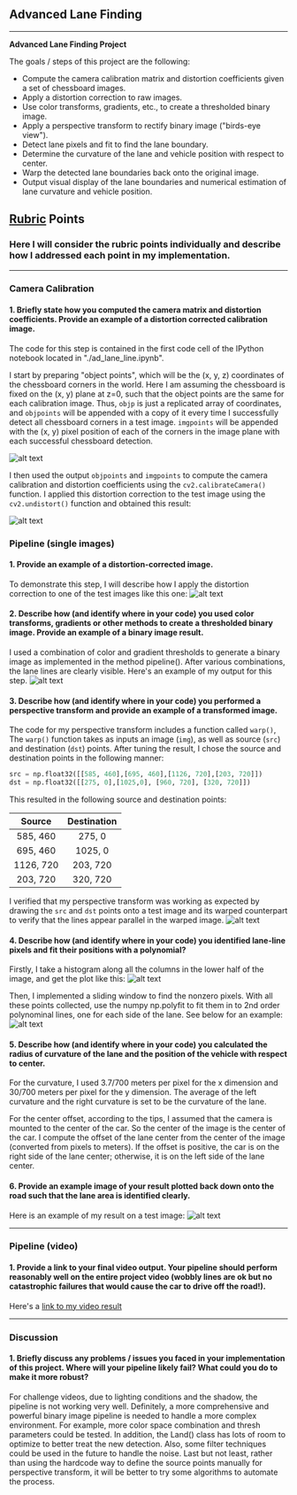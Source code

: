 ## Advanced Lane Finding

---
**Advanced Lane Finding Project**

The goals / steps of this project are the following:

* Compute the camera calibration matrix and distortion coefficients given a set of chessboard images.
* Apply a distortion correction to raw images.
* Use color transforms, gradients, etc., to create a thresholded binary image.
* Apply a perspective transform to rectify binary image ("birds-eye view").
* Detect lane pixels and fit to find the lane boundary.
* Determine the curvature of the lane and vehicle position with respect to center.
* Warp the detected lane boundaries back onto the original image.
* Output visual display of the lane boundaries and numerical estimation of lane curvature and vehicle position.

[//]: # (Image References)

[image1]: ./output_images/undistort_output.jpg "Undistorted"
[image2]: ./output_images/undistort_output2.jpg "Undistorted"
[image3]: ./test_images/test2.jpg "Road Transformed"
[image4]: ./output_images/binary_combo_example.jpg "Binary Example"
[image5]: ./output_images/warped_straight_lines.jpg "Warp Example"
[image6]: ./output_images/histogram.jpg "Histogram"
[image7]: ./output_images/color_fit_lines.jpg "Fit Visual"
[image8]: ./output_images/example_output.jpg "Output"
[video1]: ./project_video.mp4 "Video"

## [Rubric](https://review.udacity.com/#!/rubrics/571/view) Points

### Here I will consider the rubric points individually and describe how I addressed each point in my implementation.  

---

### Camera Calibration

#### 1. Briefly state how you computed the camera matrix and distortion coefficients. Provide an example of a distortion corrected calibration image.

The code for this step is contained in the first code cell of the IPython notebook located in "./ad_lane_line.ipynb".  

I start by preparing "object points", which will be the (x, y, z) coordinates of the chessboard corners in the world. Here I am assuming the chessboard is fixed on the (x, y) plane at z=0, such that the object points are the same for each calibration image.  Thus, `objp` is just a replicated array of coordinates, and `objpoints` will be appended with a copy of it every time I successfully detect all chessboard corners in a test image.  `imgpoints` will be appended with the (x, y) pixel position of each of the corners in the image plane with each successful chessboard detection.  

![alt text][image1]

I then used the output `objpoints` and `imgpoints` to compute the camera calibration and distortion coefficients using the `cv2.calibrateCamera()` function.  I applied this distortion correction to the test image using the `cv2.undistort()` function and obtained this result:

![alt text][image2]

### Pipeline (single images)

#### 1. Provide an example of a distortion-corrected image.

To demonstrate this step, I will describe how I apply the distortion correction to one of the test images like this one:
![alt text][image3]

#### 2. Describe how (and identify where in your code) you used color transforms, gradients or other methods to create a thresholded binary image.  Provide an example of a binary image result.

I used a combination of color and gradient thresholds to generate a binary image as implemented in the method pipeline(). After various combinations, the lane lines are clearly visible. Here's an example of my output for this step.
![alt text][image4]

#### 3. Describe how (and identify where in your code) you performed a perspective transform and provide an example of a transformed image.

The code for my perspective transform includes a function called `warp()`,  The `warp()` function takes as inputs an image (`img`), as well as source (`src`) and destination (`dst`) points.
After tuning the result, I chose the source and destination points in the following manner:

```python
src = np.float32([[585, 460],[695, 460],[1126, 720],[203, 720]])
dst = np.float32([[275, 0],[1025,0], [960, 720], [320, 720]])
```

This resulted in the following source and destination points:

|  Source   | Destination |
|:---------:|:-----------:|
| 585, 460  |   275, 0    |
| 695, 460  |   1025, 0   |
| 1126, 720 |  203, 720   |
| 203, 720  |  320, 720   |

I verified that my perspective transform was working as expected by drawing the `src` and `dst` points onto a test image and its warped counterpart to verify that the lines appear parallel in the warped image.
![alt text][image5]

#### 4. Describe how (and identify where in your code) you identified lane-line pixels and fit their positions with a polynomial?

Firstly, I take a histogram along all the columns in the lower half of the image, and get the plot like this:
![alt text][image6]

Then, I implemented a sliding window to find the nonzero pixels. With all these points collected, use the numpy np.polyfit to fit them in to 2nd order polynominal lines, one for each side of the lane. See below for an example:
![alt text][image7]

#### 5. Describe how (and identify where in your code) you calculated the radius of curvature of the lane and the position of the vehicle with respect to center.

For the curvature, I used 3.7/700 meters per pixel for the x dimension and 30/700 meters per pixel for the y dimension. The average of the left curvature and the right curvature is set to be the curvature of the lane.

For the center offset, according to the tips, I assumed that the camera is mounted to the center of the car. So the center of the image is the center of the car. I compute the offset of the lane center from the center of the image (converted from pixels to meters). If the offset is positive, the car is on the right side of the lane center; otherwise, it is on the left side of the lane center.

#### 6. Provide an example image of your result plotted back down onto the road such that the lane area is identified clearly.

Here is an example of my result on a test image:
![alt text][image8]

---

### Pipeline (video)

#### 1. Provide a link to your final video output.  Your pipeline should perform reasonably well on the entire project video (wobbly lines are ok but no catastrophic failures that would cause the car to drive off the road!).

Here's a [link to my video result](./project_video.mp4)

---

### Discussion

#### 1. Briefly discuss any problems / issues you faced in your implementation of this project.  Where will your pipeline likely fail?  What could you do to make it more robust?
For challenge videos, due to lighting conditions and the shadow, the pipeline is not working very well. Definitely, a more comprehensive and powerful binary image pipeline is needed to handle a more complex environment. For example, more color space combination and thresh parameters could be tested. In addition, the Land() class has lots of room to optimize to better treat the new detection. Also, some filter techniques could be used in the future to handle the noise. Last but not least, rather than using the hardcode way to define the source points manually for perspective transform, it will be better to try some algorithms to automate the process.
